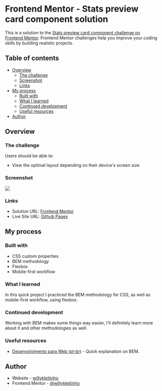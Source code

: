 # Frontend Mentor - Stats preview card component solution

This is a solution to the [Stats preview card component challenge on Frontend Mentor](https://www.frontendmentor.io/challenges/stats-preview-card-component-8JqbgoU62). Frontend Mentor challenges help you improve your coding skills by building realistic projects. 

## Table of contents

- [Overview](#overview)
  - [The challenge](#the-challenge)
  - [Screenshot](#screenshot)
  - [Links](#links)
- [My process](#my-process)
  - [Built with](#built-with)
  - [What I learned](#what-i-learned)
  - [Continued development](#continued-development)
  - [Useful resources](#useful-resources)
- [Author](#author)

## Overview

### The challenge

Users should be able to:

- View the optimal layout depending on their device's screen size

### Screenshot

![](./screenshot.jpg)

### Links

- Solution URL: [Frontend Mentor](https://www.frontendmentor.io/solutions/mobilefirst-and-bem-practice-yGMZ1ZyP7)
- Live Site URL: [Github Pages](https://willykleitinho.github.io/stat-preview-card-component/)

## My process

### Built with

- CSS custom properties
- BEM methodology
- Flexbox
- Mobile-first workflow

### What I learned

In this quick project I practiced the BEM methodology for CSS, as well as mobile-first workflow, using flexbox.

### Continued development

Working with BEM makes some things way easier, I'll definitely learn more about it and other methodologies as well. 

### Useful resources

- [Desenvolvimento para Web (pt-br)](https://desenvolvimentoparaweb.com/css/bem/) - Quick explanation on BEM.

## Author

- Website - [willykleitinho](https://willykleitinho.github.io/stat-preview-card-component/)
- Frontend Mentor - [@willykleitinho](https://www.frontendmentor.io/profile/willykleitinho)
